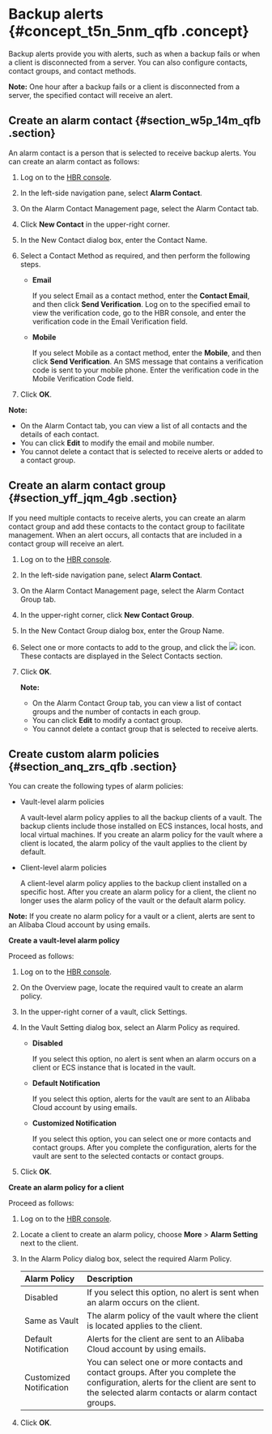 # Backup alerts {#concept_t5n_5nm_qfb .concept}

Backup alerts provide you with alerts, such as when a backup fails or when a client is disconnected from a server. You can also configure contacts, contact groups, and contact methods.

**Note:** One hour after a backup fails or a client is disconnected from a server, the specified contact will receive an alert.

## Create an alarm contact {#section_w5p_14m_qfb .section}

An alarm contact is a person that is selected to receive backup alerts. You can create an alarm contact as follows:

1.  Log on to the [HBR console](https://hbr.console.aliyun.com).
2.  In the left-side navigation pane, select **Alarm Contact**.
3.  On the Alarm Contact Management page, select the Alarm Contact tab.
4.  Click **New Contact** in the upper-right corner.
5.  In the New Contact dialog box, enter the Contact Name.
6.  Select a Contact Method as required, and then perform the following steps.
    -   **Email**

        If you select Email as a contact method, enter the **Contact Email**, and then click **Send Verification**. Log on to the specified email to view the verification code, go to the HBR console, and enter the verification code in the Email Verification field.

    -   **Mobile**

        If you select Mobile as a contact method, enter the **Mobile**, and then click **Send Verification**. An SMS message that contains a verification code is sent to your mobile phone. Enter the verification code in the Mobile Verification Code field.

7.  Click **OK**.

**Note:** 

-   On the Alarm Contact tab, you can view a list of all contacts and the details of each contact.
-   You can click **Edit** to modify the email and mobile number.
-   You cannot delete a contact that is selected to receive alerts or added to a contact group.

## Create an alarm contact group {#section_yff_jqm_4gb .section}

If you need multiple contacts to receive alerts, you can create an alarm contact group and add these contacts to the contact group to facilitate management. When an alert occurs, all contacts that are included in a contact group will receive an alert.

1.  Log on to the [HBR console](https://hbr.console.aliyun.com).
2.  In the left-side navigation pane, select **Alarm Contact**.
3.  On the Alarm Contact Management page, select the Alarm Contact Group tab.
4.  In the upper-right corner, click **New Contact Group**.
5.  In the New Contact Group dialog box, enter the Group Name.
6.  Select one or more contacts to add to the group, and click the ![](http://static-aliyun-doc.oss-cn-hangzhou.aliyuncs.com/assets/img/40788/156465347038146_en-US.png) icon. These contacts are displayed in the Select Contacts section.
7.  Click **OK**.

    **Note:** 

    -   On the Alarm Contact Group tab, you can view a list of contact groups and the number of contacts in each group.
    -   You can click **Edit** to modify a contact group.
    -   You cannot delete a contact group that is selected to receive alerts.

## Create custom alarm policies {#section_anq_zrs_qfb .section}

You can create the following types of alarm policies:

-   Vault-level alarm policies

    A vault-level alarm policy applies to all the backup clients of a vault. The backup clients include those installed on ECS instances, local hosts, and local virtual machines. If you create an alarm policy for the vault where a client is located, the alarm policy of the vault applies to the client by default.

-   Client-level alarm policies

    A client-level alarm policy applies to the backup client installed on a specific host. After you create an alarm policy for a client, the client no longer uses the alarm policy of the vault or the default alarm policy.


**Note:** If you create no alarm policy for a vault or a client, alerts are sent to an Alibaba Cloud account by using emails.

**Create a vault-level alarm policy**

Proceed as follows:

1.  Log on to the [HBR console](https://hbr.console.aliyun.com).
2.  On the Overview page, locate the required vault to create an alarm policy.
3.  In the upper-right corner of a vault, click Settings.
4.  In the Vault Setting dialog box, select an Alarm Policy as required.
    -   **Disabled**

        If you select this option, no alert is sent when an alarm occurs on a client or ECS instance that is located in the vault.

    -   **Default Notification**

        If you select this option, alerts for the vault are sent to an Alibaba Cloud account by using emails.

    -   **Customized Notification**

        If you select this option, you can select one or more contacts and contact groups. After you complete the configuration, alerts for the vault are sent to the selected contacts or contact groups.

5.  Click **OK**.

**Create an alarm policy for a client**

Proceed as follows:

1.  Log on to the [HBR console](https://hbr.console.aliyun.com).
2.  Locate a client to create an alarm policy, choose **More** \> **Alarm Setting** next to the client.
3.  In the Alarm Policy dialog box, select the required Alarm Policy.

    |Alarm Policy|Description|
    |:-----------|:----------|
    |Disabled|If you select this option, no alert is sent when an alarm occurs on the client.|
    |Same as Vault|The alarm policy of the vault where the client is located applies to the client.|
    |Default Notification|Alerts for the client are sent to an Alibaba Cloud account by using emails.|
    |Customized Notification|You can select one or more contacts and contact groups. After you complete the configuration, alerts for the client are sent to the selected alarm contacts or alarm contact groups.|

4.  Click **OK**.


